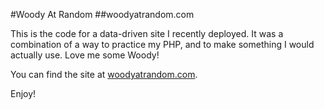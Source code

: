 #Woody At Random
##woodyatrandom.com

This is the code for a data-driven site I recently deployed. It was a combination of a way to practice my PHP, and to make something I would actually use. Love me some Woody!

You can find the site at <a href="http://www.woodyatrandom.com/">woodyatrandom.com</a>.


Enjoy!
